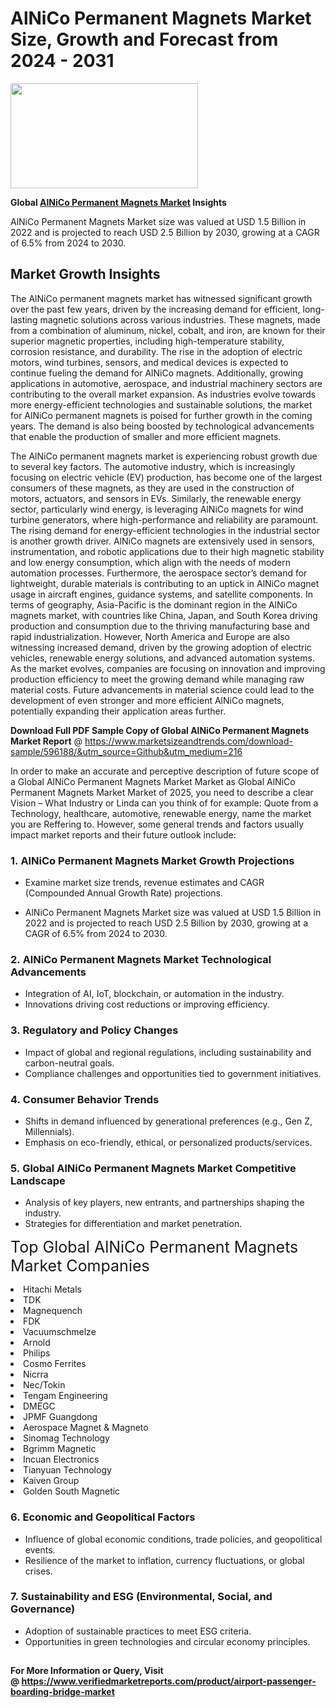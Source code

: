 <H1>AlNiCo Permanent Magnets Market Size, Growth and Forecast from 2024 - 2031</H1><img class="aligncenter size-medium wp-image-584254" src="https://thirdeyenews.in/wp-content/uploads/2024/09/Global-Market-Research-300x168.jpeg" alt="" width="300" height="168" /><p><strong>Global&nbsp;<a href="https://www.marketsizeandtrends.com/download-sample/596188/&amp;utm_source=Github&utm_medium=216">AlNiCo Permanent Magnets Market</a> Insights</strong></p><p>AlNiCo Permanent Magnets Market size was valued at USD 1.5 Billion in 2022 and is projected to reach USD 2.5 Billion by 2030, growing at a CAGR of 6.5% from 2024 to 2030.</p><p><h2>Market Growth Insights</h2> <p>The AlNiCo permanent magnets market has witnessed significant growth over the past few years, driven by the increasing demand for efficient, long-lasting magnetic solutions across various industries. These magnets, made from a combination of aluminum, nickel, cobalt, and iron, are known for their superior magnetic properties, including high-temperature stability, corrosion resistance, and durability. The rise in the adoption of electric motors, wind turbines, sensors, and medical devices is expected to continue fueling the demand for AlNiCo magnets. Additionally, growing applications in automotive, aerospace, and industrial machinery sectors are contributing to the overall market expansion. As industries evolve towards more energy-efficient technologies and sustainable solutions, the market for AlNiCo permanent magnets is poised for further growth in the coming years. The demand is also being boosted by technological advancements that enable the production of smaller and more efficient magnets. </p> <p>The AlNiCo permanent magnets market is experiencing robust growth due to several key factors. The automotive industry, which is increasingly focusing on electric vehicle (EV) production, has become one of the largest consumers of these magnets, as they are used in the construction of motors, actuators, and sensors in EVs. Similarly, the renewable energy sector, particularly wind energy, is leveraging AlNiCo magnets for wind turbine generators, where high-performance and reliability are paramount. The rising demand for energy-efficient technologies in the industrial sector is another growth driver. AlNiCo magnets are extensively used in sensors, instrumentation, and robotic applications due to their high magnetic stability and low energy consumption, which align with the needs of modern automation processes. Furthermore, the aerospace sector’s demand for lightweight, durable materials is contributing to an uptick in AlNiCo magnet usage in aircraft engines, guidance systems, and satellite components. In terms of geography, Asia-Pacific is the dominant region in the AlNiCo magnets market, with countries like China, Japan, and South Korea driving production and consumption due to the thriving manufacturing base and rapid industrialization. However, North America and Europe are also witnessing increased demand, driven by the growing adoption of electric vehicles, renewable energy solutions, and advanced automation systems. As the market evolves, companies are focusing on innovation and improving production efficiency to meet the growing demand while managing raw material costs. Future advancements in material science could lead to the development of even stronger and more efficient AlNiCo magnets, potentially expanding their application areas further. </p><p><span class=""><strong>Download Full PDF Sample Copy of Global AlNiCo Permanent Magnets Market Report</strong> @ <a href="https://www.marketsizeandtrends.com/download-sample/596188/&amp;utm_source=Github&utm_medium=216" target="_blank">https://www.marketsizeandtrends.com/download-sample/596188/&amp;utm_source=Github&utm_medium=216</a></span></p><p>In order to make an accurate and perceptive description of future scope of a Global&nbsp;AlNiCo Permanent Magnets Market Market as Global&nbsp;AlNiCo Permanent Magnets Market Market of 2025, you need to describe a clear Vision &ndash; What Industry or Linda can you think of for example: Quote from a Technology, healthcare, automotive, renewable energy, name the market you are Reffering to. However, some general trends and factors usually impact market reports and their future outlook include:</p><h3>1.&nbsp;<strong>AlNiCo Permanent Magnets Market Growth Projections</strong></h3><ul><li>Examine market size trends, revenue estimates and CAGR (Compounded Annual Growth Rate) projections.</li><li><p>AlNiCo Permanent Magnets Market size was valued at USD 1.5 Billion in 2022 and is projected to reach USD 2.5 Billion by 2030, growing at a CAGR of 6.5% from 2024 to 2030.</p></li></ul><h3>2.&nbsp;<strong>AlNiCo Permanent Magnets Market Technological Advancements</strong></h3><ul><li>Integration of AI, IoT, blockchain, or automation in the industry.</li><li>Innovations driving cost reductions or improving efficiency.</li></ul><h3>3.&nbsp;<strong>Regulatory and Policy Changes</strong></h3><ul><li>Impact of global and regional regulations, including sustainability and carbon-neutral goals.</li><li>Compliance challenges and opportunities tied to government initiatives.</li></ul><h3>4.&nbsp;<strong>Consumer Behavior Trends</strong></h3><ul><li>Shifts in demand influenced by generational preferences (e.g., Gen Z, Millennials).</li><li>Emphasis on eco-friendly, ethical, or personalized products/services.</li></ul><h3>5.&nbsp;<strong>Global AlNiCo Permanent Magnets Market Competitive Landscape</strong></h3><ul><li>Analysis of key players, new entrants, and partnerships shaping the industry.</li><li>Strategies for differentiation and market penetration.</li></ul><p data-pm-slice="1 1 []"><span style="color: inherit; font-family: inherit; font-size: 25px;">Top Global AlNiCo Permanent Magnets Market Companies</span></p><div class="" data-test-id=""><p><li>Hitachi Metals</li><li> TDK</li><li> Magnequench</li><li> FDK</li><li> Vacuumschmelze</li><li> Arnold</li><li> Philips</li><li> Cosmo Ferrites</li><li> Nicrra</li><li> Nec/Tokin</li><li> Tengam Engineering</li><li> DMEGC</li><li> JPMF Guangdong</li><li> Aerospace Magnet & Magneto</li><li> Sinomag Technology</li><li> Bgrimm Magnetic</li><li> Incuan Electronics</li><li> Tianyuan Technology</li><li> Kaiven Group</li><li> Golden South Magnetic</li></p></div><h3>6.&nbsp;<strong>Economic and Geopolitical Factors</strong></h3><ul><li>Influence of global economic conditions, trade policies, and geopolitical events.</li><li>Resilience of the market to inflation, currency fluctuations, or global crises.</li></ul><h3>7.&nbsp;<strong>Sustainability and ESG (Environmental, Social, and Governance)</strong></h3><ul><li>Adoption of sustainable practices to meet ESG criteria.</li><li>Opportunities in green technologies and circular economy principles.</li></ul><h2><strong style="font-size: 14px;">For More Information or Query, Visit @&nbsp;</strong><a style="background-color: #ffffff; font-size: 14px;" href="https://www.marketsizeandtrends.com/report/alnico-permanent-magnets-market/" target="_blank">https://www.verifiedmarketreports.com/product/airport-passenger-boarding-bridge-market</a></h2>
